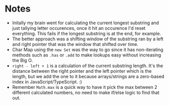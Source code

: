 # Notes

-   Initally my brain went for calculating the current longest substring and just tallying letter occurences, once it hit an occurence I'd reset everything. This fails if the longest substring is at the end, for example.
-   The better approach was a shifting window of the substring ran by a left and right pointer that was the window that shifted over time.
-   Char Map using the `new Set` was the way to go since it has non-iterating methods such as `.has` or `.add` to make lookups easy without increasing the Big O.
-   `right - left + 1` is a calculation of the current substring length. It's the distance between the right pointer and the left pointer which is the length, but we add the one to it because arrays/strings are a zero-based index in JavaScript/TypeScript. :)
-   Remember `Math.max` is a quick way to have it pick the max between 2 different calculated numbers, no need to make if/else logic to find that out.
